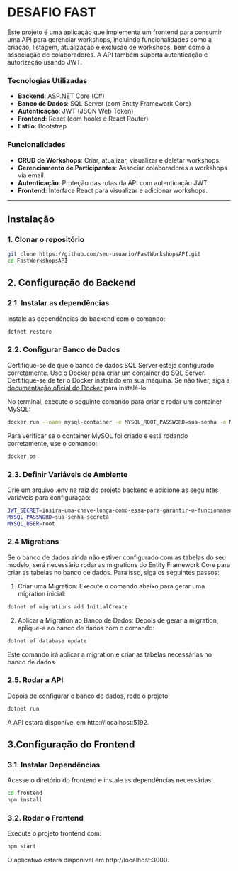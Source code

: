 # DESAFIO FAST

Este projeto é uma aplicação que implementa um frontend para consumir uma API para gerenciar workshops, incluindo funcionalidades como a criação, listagem, atualização e exclusão de workshops, bem como a associação de colaboradores. A API também suporta autenticação e autorização usando JWT.

### Tecnologias Utilizadas

- **Backend**: ASP.NET Core (C#)
- **Banco de Dados**: SQL Server (com Entity Framework Core)
- **Autenticação**: JWT (JSON Web Token)
- **Frontend**: React (com hooks e React Router)
- **Estilo**: Bootstrap

### Funcionalidades

- **CRUD de Workshops**: Criar, atualizar, visualizar e deletar workshops.
- **Gerenciamento de Participantes**: Associar colaboradores a workshops via email.
- **Autenticação**: Proteção das rotas da API com autenticação JWT.
- **Frontend**: Interface React para visualizar e adicionar workshops.

---

## Instalação

### 1. Clonar o repositório

```bash
git clone https://github.com/seu-usuario/FastWorkshopsAPI.git
cd FastWorkshopsAPI
```
## 2. Configuração do Backend

### 2.1. Instalar as dependências
Instale as dependências do backend com o comando:

```bash
dotnet restore
```

### 2.2. Configurar Banco de Dados
Certifique-se de que o banco de dados SQL Server esteja configurado corretamente. Use o Docker para criar um container do SQL Server.
Certifique-se de ter o Docker instalado em sua máquina. Se não tiver, siga a [documentação oficial do Docker](https://docs.docker.com/get-docker/) para instalá-lo.

No terminal, execute o seguinte comando para criar e rodar um container MySQL:
```bash
docker run --name mysql-container -e MYSQL_ROOT_PASSWORD=sua-senha -e MYSQL_DATABASE=fastworkshops -p 3306:3306 -d mysql:8
```

Para verificar se o container MySQL foi criado e está rodando corretamente, use o comando:

```bash
docker ps
```

### 2.3. Definir Variáveis de Ambiente
Crie um arquivo .env na raiz do projeto backend e adicione as seguintes variáveis para configuração:

```bash
JWT_SECRET=insira-uma-chave-longa-como-essa-para-garantir-o-funcionamento
MYSQL_PASSWORD=sua-senha-secreta
MYSQL_USER=root
```

### 2.4 Migrations
Se o banco de dados ainda não estiver configurado com as tabelas do seu modelo, será necessário rodar as migrations do Entity Framework Core para criar as tabelas no banco de dados. Para isso, siga os seguintes passos:

1. Criar uma Migration: Execute o comando abaixo para gerar uma migration inicial:

```bash
dotnet ef migrations add InitialCreate
```
2. Aplicar a Migration ao Banco de Dados: Depois de gerar a migration, aplique-a ao banco de dados com o comando:

```bash
dotnet ef database update
```

Este comando irá aplicar a migration e criar as tabelas necessárias no banco de dados.


### 2.5. Rodar a API
Depois de configurar o banco de dados, rode o projeto:

```bash
dotnet run
```

A API estará disponível em http://localhost:5192.

## 3.Configuração do Frontend

### 3.1. Instalar Dependências
Acesse o diretório do frontend e instale as dependências necessárias:

```bash
cd frontend
npm install
```

### 3.2. Rodar o Frontend
Execute o projeto frontend com:

```bash
npm start
```

O aplicativo estará disponível em http://localhost:3000.



